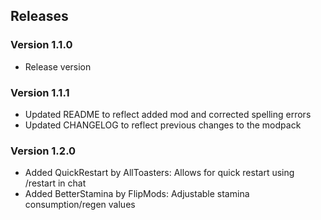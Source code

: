 ## Releases

### Version 1.1.0

- Release version

### Version 1.1.1

- Updated README to reflect added mod and corrected spelling errors
- Updated CHANGELOG to reflect previous changes to the modpack

### Version 1.2.0

- Added QuickRestart by AllToasters: Allows for quick restart using /restart in chat
- Added BetterStamina by FlipMods: Adjustable stamina consumption/regen values

